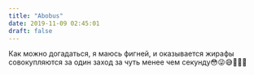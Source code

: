 ```yaml
---
title: "Abobus"
date: 2019-11-09 02:45:01
draft: false
---
```


Как можно догадаться, я маюсь фигней, и оказывается жирафы совокупляются за один заход за чуть менее чем секунду😳😜😅👅💪🏻
